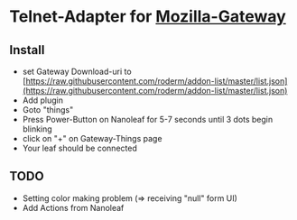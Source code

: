 # Telnet-Adapter for [Mozilla-Gateway](https://github.com/mozilla-iot/gateway)

## Install
- set Gateway Download-uri to [https://raw.githubusercontent.com/roderm/addon-list/master/list.json](https://raw.githubusercontent.com/roderm/addon-list/master/list.json)
- Add plugin
- Goto "things"
- Press Power-Button on Nanoleaf for 5-7 seconds until 3 dots begin blinking
- click on "+" on Gateway-Things page
- Your leaf should be connected

## TODO
- Setting color making problem (=> receiving "null" form UI)
- Add Actions from Nanoleaf